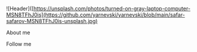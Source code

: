 ![Header]([https://unsplash.com/photos/turned-on-gray-laptop-computer-MSN8TFhJ0is](https://github.com/yarnevski/yarnevski/blob/main/safar-safarov-MSN8TFhJ0is-unsplash.jpg)

About me

Follow me
